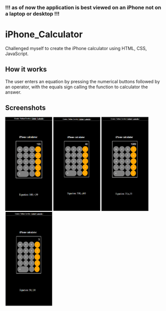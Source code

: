 ### !!! as of now the application is best viewed on an iPhone not on a laptop or desktop !!!
# iPhone_Calculator
Challenged myself to create the iPhone calculator using HTML, CSS, JavaScript. 

## How it works
The user enters an equation by pressing the numerical buttons followed by an operator, with the equals sign calling the function to calculator the answer.

## Screenshots
<img src="/Project_Screenshots/iphone_calculator_ADD_screenshot.png" alt="Addition example screenshot" style="height: 300px; width:150px;"/>

<img src="/Project_Screenshots/iphone_calculator_MINUS_screenshot.PNG" alt="Minus example screenshot" style="height: 300px; width:150px;"/>

<img src="/Project_Screenshots/iphone_calculator_MULTIPLY_screenshot.PNG" alt="Multiply example screenshot" style="height: 300px; width:150px;"/>

<img src="/Project_Screenshots/iphone_calculator_DIVIDE_screenshot.png" alt="Division example screenshot" style="height: 300px; width:150px;"/>

